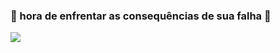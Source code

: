 ### 🎸 hora de enfrentar as consequências de sua falha 🎸
![](https://media.tenor.com/jrXZVR3HpHoAAAAj/ugeryrafatrickle.gif)


<!--
**RyanBatistaBueno/RyanBatistaBueno** is a ✨ _special_ ✨ repository because its `README.md` (this file) appears on your GitHub profile.

Here are some ideas to get you started:

- 🔭 I’m currently working on ...
- 🌱 I’m currently learning ...
- 👯 I’m looking to collaborate on ...
- 🤔 I’m looking for help with ...
- 💬 Ask me about ...
- 📫 How to reach me: ...
- 😄 Pronouns: ...
- ⚡ Fun fact: ...
-->
